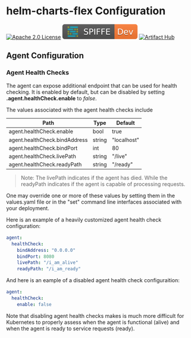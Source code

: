 <!-- vim: filetype=markdown colorcolumn=80
-->
# helm-charts-flex Configuration

[![Apache 2.0 License](https://img.shields.io/github/license/spiffe/helm-charts)](https://opensource.org/licenses/Apache-2.0)
[![Development Phase](https://github.com/spiffe/spiffe/blob/main/.img/maturity/dev.svg)](https://github.com/spiffe/spiffe/blob/main/MATURITY.md#development)
[![Artifact Hub](https://img.shields.io/endpoint?url=https://artifacthub.io/badge/repository/spiffe)](https://artifacthub.io/packages/search?repo=spiffe)

## Agent Configuration

### Agent Health Checks

The agent can expose additional endpoint that can be used for health checking.
It is enabled by default, but can be disabled by setting **.agent.healthCheck.enable**
to *false*.

The values associated with the agent health checks include

| Path                          | Type   | Default     | 
| ----------------------------- | ------ | ----------- |
| agent.healthCheck.enable      | bool   | true        |
| agent.healthCheck.bindAddress | string | "localhost" |
| agent.healthCheck.bindPort    | int    | 80          |
| agent.healthCheck.livePath    | string | "/live"     |
| agent.healthCheck.readyPath   | string | "/ready"    |

> Note: The livePath indicates if the agent has died.
> While the readyPath indicates if the agent is capable of processing requests.

One may override one or more of these values by setting them in the values.yaml
file or in the "set" command line interfaces associated with your deployment.

Here is an example of a heavily customized agent health check configuration:

```yaml
agent:
  healthCheck:
    bindAddress: "0.0.0.0"
    bindPort: 8080
    livePath: "/i_am_alive"
    readyPath: "/i_am_ready"
```

And here is an eample of a disabled agent health check configuraition:

```yaml
agent:
  healthCheck:
    enable: false
```

Note that disabling agent health checks makes is much more difficult for
Kubernetes to properly assess when the agent is functional (alive) and when the 
agent is ready to service requests (ready).
